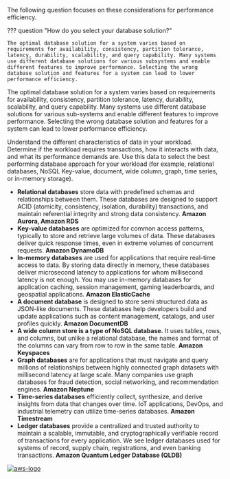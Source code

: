 The following question focuses on these considerations for performance efficiency.

??? question "How do you select your database solution?"

    The optimal database solution for a system varies based on requirements for availability, consistency, partition tolerance, latency, durability, scalability, and query capability. Many systems use different database solutions for various subsystems and enable different features to improve performance. Selecting the wrong database solution and features for a system can lead to lower performance efficiency.

The optimal database solution for a system varies based on requirements for availability, consistency, partition tolerance, latency, durability, scalability, and query capability. Many systems use different database solutions for various sub-systems and enable different features to improve performance. Selecting the wrong database solution and features for a system can lead to lower performance efficiency.

Understand the different characteristics of data in your workload. Determine if the workload requires transactions, how it interacts with data, and what its performance demands are. Use this data to select the best performing database approach for your workload (for example, relational databases, NoSQL Key-value, document, wide column, graph, time series, or in-memory storage).

- **Relational databases** store data with predefined schemas and relationships between them. These databases are designed to support ACID (atomicity, consistency, isolation, durability) transactions, and maintain referential integrity and strong data consistency. **Amazon Aurora, Amazon RDS**
- **Key-value databases** are optimized for common access patterns, typically to store and retrieve large volumes of data. These databases deliver quick response times, even in extreme volumes of concurrent requests. **Amazon DynamoDB**
- **In-memory databases** are used for applications that require real-time access to data. By storing data directly in memory, these databases deliver microsecond latency to applications for whom millisecond latency is not enough. You may use in-memory databases for application caching, session management, gaming leaderboards, and geospatial applications. **Amazon ElasticCache**
- **A document database** is designed to store semi structured data as JSON-like documents. These databases help developers build and update applications such as content management, catalogs, and user profiles quickly. **Amazon DocumentDB**
- **A wide column store is a type of NoSQL database.** It uses tables, rows, and columns, but unlike a relational database, the names and format of the columns can vary from row to row in the same table. **Amazon Keyspaces**
- **Graph databases** are for applications that must navigate and query millions of relationships between highly connected graph datasets with millisecond latency at large scale. Many companies use graph databases for fraud detection, social networking, and recommendation engines. **Amazon Neptune**
- **Time-series databases** efficiently collect, synthesize, and derive insights from data that changes over time. IoT applications, DevOps, and industrial telemetry can utilize time-series databases. **Amazon Timestream**
- **Ledger databases** provide a centralized and trusted authority to maintain a scalable, immutable, and cryptographically verifiable record of transactions for every application. We see ledger databases used for systems of record, supply chain, registrations, and even banking transactions. **Amazon Quantum Ledger Database (QLDB)**

<a href="https://docs.aws.amazon.com/wellarchitected/latest/performance-efficiency-pillar/database-architecture-selection.html">![aws-logo](https://img.shields.io/badge/Amazon_AWS-FF9900?style=for-the-badge&logo=amazonaws&logoColor=white)</a>